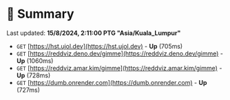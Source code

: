 # 📖 Summary
Last updated: **15/8/2024, 2:11:00 PTG "Asia/Kuala_Lumpur"**

- `GET` [https://hst.ujol.dev](https://hst.ujol.dev) - **Up** (705ms)
- `GET` [https://reddviz.deno.dev/gimme](https://reddviz.deno.dev/gimme) - **Up** (1060ms)
- `GET` [https://reddviz.amar.kim/gimme](https://reddviz.amar.kim/gimme) - **Up** (728ms)
- `GET` [https://dumb.onrender.com](https://dumb.onrender.com) - **Up** (727ms)

